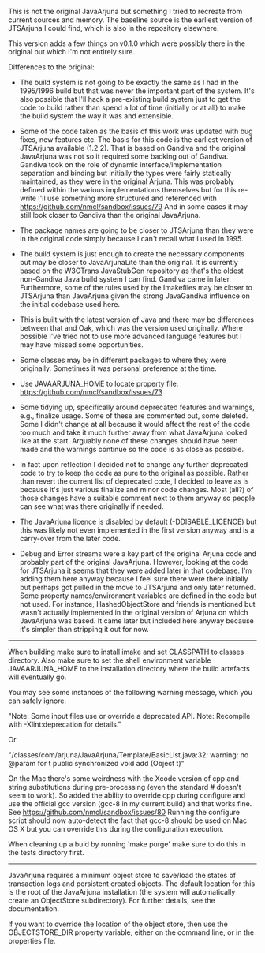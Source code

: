 This is not the original JavaArjuna but something I tried to recreate
from current sources and memory. The baseline source is the earliest
version of JTSArjuna I could find, which is also in the repository elsewhere.

This version adds a few things on v0.1.0 which were possibly there in the original but which
I'm not entirely sure.

Differences to the original:

- The build system is not going to be exactly the same as I had in the
1995/1996 build but that was never the important part of the system. It's also
possible that I'll hack a pre-existing build system just to get the code to
build rather than spend a lot of time (initially or at all) to make the build
system the way it was and extensible.

- Some of the code taken as the basis of this work was updated with bug fixes, new features etc. The basis for this code is
the earliest version of JTSArjuna available (1.2.2). That is based on Gandiva and the original JavaArjuna was not so it required
some backing out of Gandiva. Gandiva took on the role of dynamic interface/implementation separation and binding but initially the types
were fairly statically maintained, as they were in the original Arjuna. This was probably defined within the various implementations
themselves but for this re-write I'll use something more structured and referenced with https://github.com/nmcl/sandbox/issues/79 And in
some cases it may still look closer to Gandiva than the original JavaArjuna.

- The package names are going to be closer to JTSArjuna than they were
  in the original code simply because I can't recall what I used in 1995.

- The build system is just enough to create the necessary components but may be closer
to JavaArjunaLite than the original. It is currently based on the W3OTrans JavaStubGen
repository as that's the oldest non-Gandiva Java build system I can find. Gandiva came in later. Furthermore, some of the rules used
by the Imakefiles may be closer to JTSArjuna than JavaArjuna given the strong JavaGandiva influence on the initial
codebase used here.

- This is built with the latest version of Java and there may be differences between that and Oak, which was the version used originally.
Where possible I've tried not to use more advanced language features but I may have missed some opportunities.

- Some classes may be in different packages to where they were originally. Sometimes it was personal preference at the time.

- Use JAVAARJUNA_HOME to locate property file. https://github.com/nmcl/sandbox/issues/73

- Some tidying up, specifically around deprecated features and warnings, e.g., finalize usage. Some of these are commented out, some deleted.
Some I didn't change at all because it would affect the rest of the code too much and take it much further away from what JavaArjuna looked
like at the start. Arguably none of these changes should have been made and the warnings continue so the code is as close as possible.

- In fact upon reflection I decided not to change any further deprecated code to try to keep the code as pure to the original as possible.
Rather than revert the current list of deprecated code, I decided to leave as is because it's just various finalize and minor code changes.
Most (all?) of those changes have a suitable comment next to them anyway so people can see what was there originally if needed.

- The JavaArjuna licence is disabled by default (-DDISABLE_LICENCE) but this was likely not even implemented in the first version
anyway and is a carry-over from the later code.

- Debug and Error streams were a key part of the original Arjuna code and probably part of the original JavaArjuna. However, looking at
the code for JTSArjuna it seems that they were added later in that codebase. I'm adding them here anyway because I feel sure there were there
initially but perhaps got pulled in the move to JTSArjuna and only later returned. Some property names/environment variables are defined in the code but not used. For instance, HashedObjectStore and friends is mentioned but wasn't actually implemented in the original version of Arjuna on which JavaArjuna was based. It came later but included here anyway because it's simpler than stripping it out for now.

----

When building make sure to install imake and set CLASSPATH to classes directory. Also make sure to set the shell environment
variable JAVAARJUNA_HOME to the installation directory where the build artefacts will eventually go.

You may see some instances of the following warning message, which you can safely ignore.

"Note: Some input files use or override a deprecated API.
Note: Recompile with -Xlint:deprecation for details."

Or

"/classes/com/arjuna/JavaArjuna/Template/BasicList.java:32: warning: no @param for t
public synchronized void add (Object t)"

On the Mac there's some weirdness with the Xcode version of cpp and string substitutions during pre-processing (even the
standard # doesn't seem to work). So added the ability to override cpp during configure and use the official gcc version (gcc-8
in my current build) and that works fine. See https://github.com/nmcl/sandbox/issues/80 Running the configure script should now
auto-detect the fact that gcc-8 should be used on Mac OS X but you can override this during the configuration execution.

When cleaning up a buid by running 'make purge' make sure to do this in the tests directory first.

----

JavaArjuna requires a  minimum object store to save/load  the states of
transaction  logs and persistent  created objects.  The default  location for
this  is the  root  of  the JavaArjuna  installation  (the system  will
automatically  create  an   ObjectStore  subdirectory).   For  further
details, see the documentation.

If you want to override the location of the object store, then use the
OBJECTSTORE_DIR property  variable, either on the command  line, or in
the properties file.
